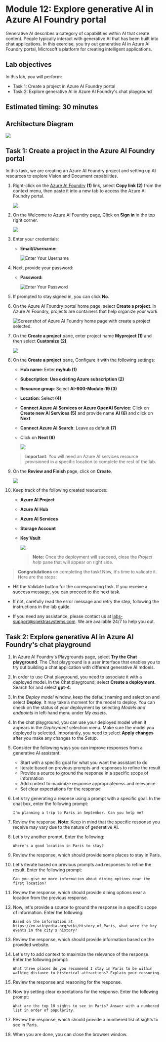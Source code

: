 # Module 12: Explore generative AI in Azure AI Foundry portal

Generative AI describes a category of capabilities within AI that create content. People typically interact with generative AI that has been built into chat applications. In this exercise, you try out generative AI in Azure AI Foundry portal, Microsoft's platform for creating intelligent applications.

## Lab objectives

In this lab, you will perform:
- Task 1: Create a project in Azure AI Foundry portal
- Task 2: Explore generative AI in Azure AI Foundry's chat playground

## Estimated timing: 30 minutes

## Architecture Diagram

 ![](media/.png)

## Task 1: Create a project in the Azure AI Foundry portal

In this task, we are creating an Azure AI Foundry project and setting up AI resources to explore Vision and Document capabilities.

1. Right-click on the [Azure AI Foundry](https://ai.azure.com?azure-portal=true) **(1)** link, select **Copy link (2)** from the context menu, then paste it into a new tab to access the Azure AI Foundry portal.

   ![](./media/3-27.png)

1. On the Welcome to Azure AI Foundry page, Click on **Sign in** in the top right corner.

   ![](./media/17-18.png)

1. Enter your credentials:
 
   - **Email/Username:** <inject key="AzureAdUserEmail"></inject>
 
      ![Enter Your Username](./media/19-4.png)
 
1. Next, provide your password:
 
   - **Password:** <inject key="AzureAdUserPassword"></inject>
 
     ![Enter Your Password](./media/19-5.png)
     
1. If prompted to stay signed in, you can click **No**. 

1. On the Azure AI Foundry portal home page, select **Create a project**. In Azure AI Foundry, projects are containers that help organize your work.  

    ![Screenshot of Azure AI Foundry home page with create a project selected.](./media/azure-ai-foundry-create-project.png)

1. On the **Create a project** pane, enter project name **Myproject<inject key="DeploymentID" enableCopy="false" /> (1)** and then select **Customize (2)**.

    ![](./media/17-3.png)

1. On the **Create a project** pane, Configure it with the following settings:

    - **Hub name**: Enter **myhub<inject key="DeploymentID" enableCopy="false" /> (1)**
    - **Subscription**: **Use existing Azure subscription (2)**
    - **Resource group**: Select **AI-900-Module-19 (3)**
    - **Location**: Select **<inject key="location" enableCopy="false"/> (4)**
    - **Connect Azure AI Services or Azure OpenAI Service**:
    Click on **Create new AI Services (5)** and provide name **AI<inject key="DeploymentID" enableCopy="false" /> (6)** and click on **Next**
    - **Connect Azure AI Search**: Leave as default **(7)**
    - Click on **Next (8)**

        ![](./media/19-3.png)

    > **Important**: You will need an Azure AI services resource provisioned in a specific location to complete the rest of the lab.

1. On the **Review and Finish** page, click on **Create**.

    ![](./media/19-2.png)

1. Keep track of the following created resources: 
    
    - **Azure AI Project**
    - **Azure AI Hub**  
    - **Azure AI Services**    
    - **Storage Account**  
    - **Key Vault**

      ![](./media/17-4.png)
      >**Note:** Once the deployment will succeed, close the *Project help* pane that will appear on right side.

> **Congratulations** on completing the task! Now, it's time to validate it. Here are the steps:
 
- Hit the Validate button for the corresponding task. If you receive a success message, you can proceed to the next task. 
- If not, carefully read the error message and retry the step, following the instructions in the lab guide.
- If you need any assistance, please contact us at labs-support@spektrasystems.com. We are available 24/7 to help you out.

   <validation step="348e3976-3f47-4302-b53a-c2bd7195d99b" />

## Task 2: Explore generative AI in Azure AI Foundry's chat playground

1. In Azure AI Foundry's Playgrounds page, select **Try the Chat playground**. The Chat playground is a user interface that enables you to try out building a chat application with different generative AI mdoels.  

1. In order to use Chat playground, you need to associate it with a deployed model. In the Chat playground, select **Create a deployment**. Search for and select **gpt-4**. 

1. In the *Deploy model* window, keep the default naming and selection and select **Deploy**. It may take a moment for the model to deploy. You can check on the status of your deployment by selecting *Models and endpoints* in left-hand menu under *My assets*.
1. In the chat playground, you can use your deployed model when it appears in the *Deployment* selection menu. Make sure the model you deployed is selected. Importantly, you need to select **Apply changes** after you make any changes to the *Setup*. 

1. Consider the following ways you can improve responses from a generative AI assistant:
    - Start with a specific goal for what you want the assistant to do
    - Iterate based on previous prompts and responses to refine the result
    - Provide a source to ground the response in a specific scope of information
    - Add context to maximize response appropriateness and relevance
    - Set clear expectations for the response

1. Let's try generating a resonse using a prompt with a specific goal. In the chat box, enter the following prompt:

    ```prompt
    I'm planning a trip to Paris in September. Can you help me?
    ```

1. Review the response. **Note**: Keep in mind that the specific response you receive may vary due to the nature of generative AI.
 
1. Let's try another prompt. Enter the following:

    ```prompt
    Where's a good location in Paris to stay? 
    ```

1. Review the response, which should provide some places to stay in Paris.

1. Let's iterate based on previous prompts and responses to refine the result. Enter the following prompt:
    
    ```prompt
    Can you give me more information about dining options near the first location?
    ``` 

1. Review the response, which should provide dining options near a location from the previous response. 

1. Now, let's provide a source to ground the response in a specific scope of information. Enter the following: 
    
    ```prompt
    Based on the information at https://en.wikipedia.org/wiki/History_of_Paris, what were the key events in the city's history?
    ```

1. Review the response, which should provide information based on the provided website. 

1. Let's try to add context to maximize the relevance of the response. Enter the following prompt: 

    ```prompt
    What three places do you recommend I stay in Paris to be within walking distance to historical attractions? Explain your reasoning.
    ```

1. Review the response and reasoning for the response.  

1. Now try setting clear expectations for the response. Enter the following prompt:
    
    ```prompt
    What are the top 10 sights to see in Paris? Answer with a numbered list in order of popularity.
    ```

1. Review the response, which should provide a numbered list of sights to see in Paris.

1. When you are done, you can close the browser window.